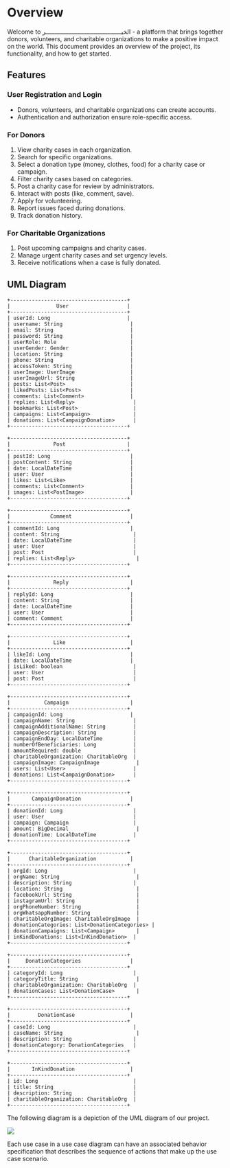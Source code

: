 # Overview
Welcome to الخيـــــــــــــــــــــــــــــــــــــــــــر - a platform that brings together donors, volunteers, and charitable organizations to make a positive impact on the world. This document provides an overview of the project, its functionality, and how to get started.

## Features
### User Registration and Login
- Donors, volunteers, and charitable organizations can create accounts.
- Authentication and authorization ensure role-specific access.

### For Donors
1. View charity cases in each organization.
2. Search for specific organizations.
3. Select a donation type (money, clothes, food) for a charity case or campaign.
4. Filter charity cases based on categories.
5. Post a charity case for review by administrators.
6. Interact with posts (like, comment, save).
7. Apply for volunteering.
8. Report issues faced during donations.
9. Track donation history.

### For Charitable Organizations
1. Post upcoming campaigns and charity cases.
2. Manage urgent charity cases and set urgency levels.
3. Receive notifications when a case is fully donated.

## UML Diagram 

```plaintext
+--------------------------------------+
|               User                   |
+--------------------------------------+
| userId: Long                         |
| username: String                      |
| email: String                         |
| password: String                      |
| userRole: Role                        |
| userGender: Gender                    |
| location: String                      |
| phone: String                         |
| accessToken: String                   |
| userImage: UserImage                  |
| userImageUrl: String                  |
| posts: List<Post>                     |
| likedPosts: List<Post>                |
| comments: List<Comment>               |
| replies: List<Reply>                   |
| bookmarks: List<Post>                  |
| campaigns: List<Campaign>              |
| donations: List<CampaignDonation>      |
+--------------------------------------+

+--------------------------------------+
|              Post                    |
+--------------------------------------+
| postId: Long                          |
| postContent: String                   |
| date: LocalDateTime                   |
| user: User                            |
| likes: List<Like>                     |
| comments: List<Comment>               |
| images: List<PostImage>               |
+--------------------------------------+

+--------------------------------------+
|             Comment                   |
+--------------------------------------+
| commentId: Long                       |
| content: String                        |
| date: LocalDateTime                    |
| user: User                             |
| post: Post                             |
| replies: List<Reply>                    |
+--------------------------------------+

+--------------------------------------+
|              Reply                    |
+--------------------------------------+
| replyId: Long                         |
| content: String                       |
| date: LocalDateTime                   |
| user: User                            |
| comment: Comment                      |
+--------------------------------------+

+--------------------------------------+
|              Like                     |
+--------------------------------------+
| likeId: Long                          |
| date: LocalDateTime                   |
| isLiked: boolean                       |
| user: User                             |
| post: Post                             |
+--------------------------------------+

+--------------------------------------+
|           Campaign                    |
+--------------------------------------+
| campaignId: Long                      |
| campaignName: String                   |
| campaignAdditionalName: String         |
| campaignDescription: String            |
| campaignEndDay: LocalDateTime          |
| numberOfBeneficiaries: Long            |
| amountRequired: double                 |
| charitableOrganization: CharitableOrg  |
| campaignImage: CampaignImage            |
| users: List<User>                      |
| donations: List<CampaignDonation>      |
+--------------------------------------+

+--------------------------------------+
|       CampaignDonation                |
+--------------------------------------+
| donationId: Long                       |
| user: User                             |
| campaign: Campaign                     |
| amount: BigDecimal                      |
| donationTime: LocalDateTime            |
+--------------------------------------+

+--------------------------------------+
|      CharitableOrganization           |
+--------------------------------------+
| orgId: Long                            |
| orgName: String                         |
| description: String                    |
| location: String                        |
| facebookUrl: String                     |
| instagramUrl: String                    |
| orgPhoneNumber: String                  |
| orgWhatsappNumber: String               |
| charitableOrgImage: CharitableOrgImage  |
| donationCategories: List<DonationCategories> |
| donationCampaigns: List<Campaign>       |
| inKindDonations: List<InKindDonation>  |
+--------------------------------------+

+--------------------------------------+
|     DonationCategories                |
+--------------------------------------+
| categoryId: Long                       |
| categoryTitle: String                   |
| charitableOrganization: CharitableOrg  |
| donationCases: List<DonationCase>       |
+--------------------------------------+

+--------------------------------------+
|         DonationCase                  |
+--------------------------------------+
| caseId: Long                           |
| caseName: String                        |
| description: String                    |
| donationCategory: DonationCategories   |
+--------------------------------------+

+--------------------------------------+
|       InKindDonation                  |
+--------------------------------------+
| id: Long                               |
| title: String                          |
| description: String                    |
| charitableOrganization: CharitableOrg  |
+--------------------------------------+

```

The following diagram is a depiction of the UML diagram of our project.

<img src="https://rebekia-api-02084fade382.herokuapp.com/api/v1/auth/images/photo-1c87b029-4bea-413a-9258-cde5616c02a9" />

Each use case in a use case diagram can have an associated behavior specification that describes the sequence of actions that make up the use case scenario.
